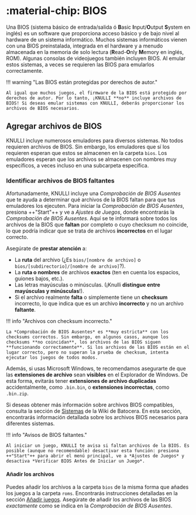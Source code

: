 # :material-chip: BIOS

Una BIOS (sistema básico de entrada/salida ó **B**asic **I**nput/**O**utput **S**ystem en inglés) es un software que proporciona acceso básico y de bajo nivel al hardware de un sistema informático. Muchos sistemas informáticos vienen con una BIOS preinstalada, integrada en el hardware y a menudo almacenada en la memoria de solo lectura (**R**ead-**O**nly **M**emory en inglés, ROM). Algunas consolas de videojuegos también incluyen BIOS. Al emular estos sistemas, a veces se requieren las BIOS para emularlos correctamente.

!!! warning "Las BIOS están protegidas por derechos de autor."

    Al igual que muchos juegos, el firmware de la BIOS está protegido por derechos de autor. Por lo tanto, ¡KNULLI **no** incluye archivos de BIOS! Si deseas emular sistemas con KNULLI, deberás proporcionar los archivos de BIOS necesarios.

## Agregar archivos de BIOS

KNULLI incluye numerosos emuladores para diversos sistemas. No todos requieren archivos de BIOS. Sin embargo, los emuladores que sí los requieren esperan que estos se almacenen en la carpeta `bios`. Los emuladores esperan que los archivos se almacenen con nombres muy específicos, a veces incluso en una subcarpeta específica.

### Identificar archivos de BIOS faltantes

Afortunadamente, KNULLI incluye una *Comprobación de BIOS Ausentes* que te ayuda a determinar qué archivos de la BIOS faltan para que tus emuladores los ejecuten. Para iniciar la *Comprobación de BIOS Ausentes*, presiona ++"Start"++ y ve a *Ajustes de Juegos*, donde encontrarás la *Comprobación de BIOS Ausentes*. Aquí se te informará sobre todos los archivos de la BIOS que **faltan** por completo o cuyo checksum no coincide, lo que podría indicar que se trata de archivos **incorrectos** en el lugar correcto.

Asegúrate de **prestar atención** a:

* La **ruta** del archivo (¿Es `bios/[nombre de archivo]` o `bios/[subdirectorio]/[nombre de archivo]`?).
* La **ruta o nombres** de archivos **exactos** (ten en cuenta los espacios, guiones bajos, etc.).
* Las letras mayúsculas o minúsculas. (¡Knulli **distingue entre mayúsculas y minúsculas**!).
* Si el archivo realmente **falta** o simplemente tiene un **checksum** incorrecto, lo que indica que es un archivo **incorrecto** y no un archivo **faltante**.

!!! info "Archivos con checksum incorrecto."

    La *Comprobación de BIOS Ausentes* es **muy estricta** con los checksums correctos. Sin embargo, en algunos casos, aunque los checksums **no coincidan**, los archivos de las BIOS siguen **funcionando correctamente**. Si los archivos de las BIOS están en el lugar correcto, pero no superan la prueba de checksum, intenta ejecutar los juegos de todos modos.

Además, si usas Microsoft Windows, te recomendamos asegurarte de que las **extensiones de archivo** sean **visibles** en el Explorador de Windows. De esta forma, evitarás tener **extensiones de archivo duplicadas** accidentalmente, como `.bin.bin`, o **extensiones incorrectas**, como `.bin.zip`.

Si deseas obtener más información sobre archivos BIOS compatibles, consulta la sección de [Sistemas](https://wiki.batocera.org/systems) de la Wiki de Batocera. En esta sección, encontrarás información detallada sobre los archivos BIOS necesarios para diferentes sistemas.

!!! info "Avisos de BIOS faltantes."

    Al iniciar un juego, KNULLI te avisa si faltan archivos de la BIOS. Es posible (aunque no recomendable) desactivar esta función: presiona ++"Start"++ para abrir el menú principal, ve a *Ajustes de Juegos* y desactiva *Verificar BIOS Antes de Iniciar un Juego*.

#### Añadir los archivos

Puedes añadir los archivos a la carpeta `bios` de la misma forma que añades los juegos a la carpeta `roms`. Encontrarás instrucciones detalladas en la sección [Añadir juegos](../../play/add-games). Asegúrate de añadir los archivos de las BIOS *exactamente* como se indica en la *Comprobación de BIOS Ausentes*.
